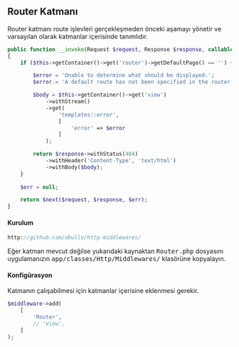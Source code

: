 
## Router Katmanı

Router katmanı route işlevleri gerçekleşmeden önceki aşamayı yönetir ve varsayılan olarak katmanlar içerisinde tanımlıdır.

```php
public function __invoke(Request $request, Response $response, callable $next = null)
{
    if ($this->getContainer()->get('router')->getDefaultPage() == '') {

        $error = 'Unable to determine what should be displayed.';
        $error.= 'A default route has not been specified in the router middleware.';

        $body = $this->getContainer()->get('view')
            ->withStream()
            ->get(
                'templates::error', 
                [
                    'error' => $error
                ]
            );

        return $response->withStatus(404)
            ->withHeader('Content-Type', 'text/html')
            ->withBody($body);
    }
    
    $err = null;

    return $next($request, $response, $err);
}
```

#### Kurulum

```php
http://github.com/obullo/http-middlewares/
```

Eğer katman mevcut değilse yukarıdaki kaynaktan <kbd>Router.php</kbd> dosyasını uygulamanızın <kbd>app/classes/Http/Middlewares/</kbd> klasörüne kopyalayın.


#### Konfigürasyon

Katmanın çalışabilmesi için katmanlar içerisine eklenmesi gerekir.

```php
$middleware->add(
    [
        'Router',
        // 'View',
    ]
);
```

